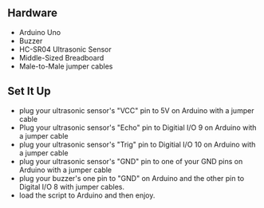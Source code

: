 ## Hardware

- Arduino Uno
- Buzzer
- HC-SR04 Ultrasonic Sensor
- Middle-Sized Breadboard
- Male-to-Male jumper cables

## Set It Up

- plug your ultrasonic sensor's "VCC" pin to 5V on Arduino with a jumper cable
- Plug your ultrasonic sensor's "Echo" pin to Digitial I/O 9 on Arduino with a jumper cable
- plug your ultrasonic sensor's "Trig" pin to Digitial I/O 10 on Arduino with a jumper cable
- plug your ultrasonic sensor's "GND" pin to one of your GND pins on Arduino with a jumper cable
- plug your buzzer's one pin to "GND" on Arduino and the other pin to Digital I/O 8 with jumper cables.
- load the script to Arduino and then enjoy.
